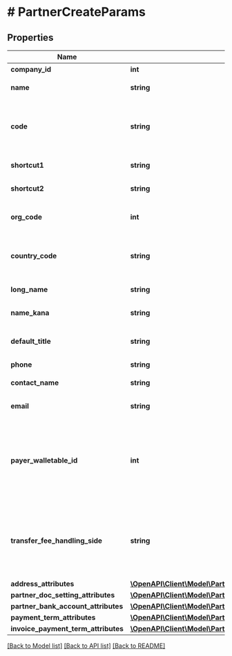 # # PartnerCreateParams

## Properties

Name | Type | Description | Notes
------------ | ------------- | ------------- | -------------
**company_id** | **int** | 事業所ID |
**name** | **string** | 取引先名 (255文字以内) |
**code** | **string** | 取引先コード（取引先コードの利用を有効にしている場合は、codeの指定は必須です。） | [optional]
**shortcut1** | **string** | ショートカット１ (255文字以内) | [optional]
**shortcut2** | **string** | ショートカット２ (255文字以内) | [optional]
**org_code** | **int** | 事業所種別（null: 未設定、1: 法人、2: 個人） | [optional]
**country_code** | **string** | 地域（JP: 国内、ZZ:国外）、指定しない場合JPになります。 | [optional]
**long_name** | **string** | 正式名称（255文字以内） | [optional]
**name_kana** | **string** | カナ名称（255文字以内） | [optional]
**default_title** | **string** | 敬称（御中、様、(空白)の3つから選択） | [optional]
**phone** | **string** | 電話番号 | [optional]
**contact_name** | **string** | 担当者 氏名 (255文字以内) | [optional]
**email** | **string** | 担当者 メールアドレス (255文字以内) | [optional]
**payer_walletable_id** | **int** | 振込元口座ID（一括振込ファイル用）:（walletableのtypeが&#39;bank_account&#39;のidのみ指定できます。また、未設定にする場合は、nullを指定してください。） | [optional]
**transfer_fee_handling_side** | **string** | 振込手数料負担（一括振込ファイル用）: (振込元(当方): payer, 振込先(先方): payee)、指定しない場合payerになります。 | [optional]
**address_attributes** | [**\OpenAPI\Client\Model\PartnerCreateParamsAddressAttributes**](PartnerCreateParamsAddressAttributes.md) |  | [optional]
**partner_doc_setting_attributes** | [**\OpenAPI\Client\Model\PartnerCreateParamsPartnerDocSettingAttributes**](PartnerCreateParamsPartnerDocSettingAttributes.md) |  | [optional]
**partner_bank_account_attributes** | [**\OpenAPI\Client\Model\PartnerCreateParamsPartnerBankAccountAttributes**](PartnerCreateParamsPartnerBankAccountAttributes.md) |  | [optional]
**payment_term_attributes** | [**\OpenAPI\Client\Model\PartnerCreateParamsPaymentTermAttributes**](PartnerCreateParamsPaymentTermAttributes.md) |  | [optional]
**invoice_payment_term_attributes** | [**\OpenAPI\Client\Model\PartnerCreateParamsInvoicePaymentTermAttributes**](PartnerCreateParamsInvoicePaymentTermAttributes.md) |  | [optional]

[[Back to Model list]](../../README.md#models) [[Back to API list]](../../README.md#endpoints) [[Back to README]](../../README.md)
